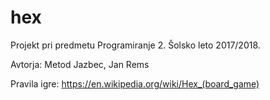 # hex
Projekt pri predmetu Programiranje 2. Šolsko leto 2017/2018.

Avtorja: Metod Jazbec, Jan Rems

Pravila igre: https://en.wikipedia.org/wiki/Hex_(board_game)
